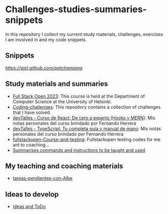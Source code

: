 # Challenges-studies-summaries-snippets

In this repository I collect my current study materials, challenges, exercises I am involved in and my code snippets.

## Snippets

_https://gist.github.com/patchamama_

## Study materials and summaries

- [Full Stack Open 2023](https://github.com/patchamama/fullstackopen-2023): This course is held at the Department of Computer Science at the University of Helsinki.
- [Coding-challenges](https://github.com/patchamama/coding-challenges): This repository contains a collection of challenges that I have solved.
- [devTalles - Curso de React: De cero a experto (Hooks y MERN)](https://github.com/patchamama/devtalles-react): Mis notas personales del curso brindado por Fernando Herrera
- [devTalles - TypeScript: Tu completa guía y manual de mano](https://github.com/patchamama/devtalles-typescript): Mis notas personales del curso brindado por Fernando Herrera
- [fullstackopen-Course-and-testing](https://github.com/patchamama/fullstackopen-Course-and-testing): Fullstackopen testing codes for me ant to coaching...
- [Summarises commands and instructions to be taught and used](https://github.com/patchamama/shortcuts-commands-resume)

## My teaching and coaching materials

- [tareas-pendientes-con-Albe](https://github.com/patchamama/tareas-pendientes-con-Albe)

## Ideas to develop

- [Ideas and ToDo](https://github.com/patchamama/ideas)
